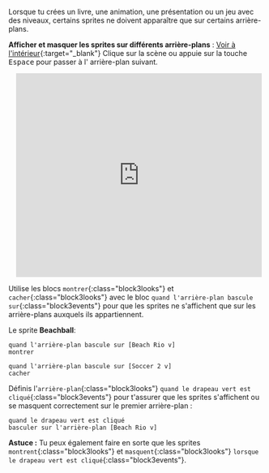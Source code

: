 Lorsque tu crées un livre, une animation, une présentation ou un jeu avec des niveaux, certains sprites ne doivent apparaître que sur certains arrière-plans.

**Afficher et masquer les sprites sur différents arrière-plans** : [Voir à l'intérieur](https://scratch.mit.edu/projects/499876704/editor){:target="_blank"}
Clique sur la scène ou appuie sur la touche <kbd>Espace</kbd> pour passer à l' arrière-plan suivant.
<div class="scratch-preview" style="margin-left: 15px;">
  <iframe allowtransparency="true" width="485" height="402" src="https://scratch.mit.edu/projects/embed/499876704/?autostart=false" frameborder="0"></iframe>
</div>

Utilise les blocs `montrer`{:class="block3looks"} et `cacher`{:class="block3looks"} avec le bloc `quand l'arrière-plan bascule sur`{:class="block3events"} pour que les sprites ne s'affichent que sur les arrière-plans auxquels ils appartiennent.

Le sprite **Beachball**:
```blocks3
quand l'arrière-plan bascule sur [Beach Rio v]
montrer

quand l'arrière-plan bascule sur [Soccer 2 v]
cacher
```

Définis l'`arrière-plan`{:class="block3looks"} `quand le drapeau vert est cliqué`{:class="block3events"} pour t'assurer que les sprites s'affichent ou se masquent correctement sur le premier arrière-plan :

```blocks3
quand le drapeau vert est cliqué 
basculer sur l'arrière-plan [Beach Rio v]
```

**Astuce :** Tu peux également faire en sorte que les sprites `montrent`{:class="block3looks"} et `masquent`{:class="block3looks"} `lorsque le drapeau vert est cliqué`{:class="block3events"}.
